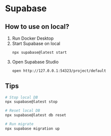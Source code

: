  # Supabase

## How to use on local?

1. Run Docker Desktop
2. Start Supabase on local
    ```sh
    npx supabase@latest start
    ```
3. Open Supabase Studio
    ```sh
    open http://127.0.0.1:54323/project/default
    ```

## Tips

```sh
# Stop local DB
npx supabase@latest stop

# Reset local DB
npx supabase@latest db reset

# Run migrate
npx supabase migration up
```
